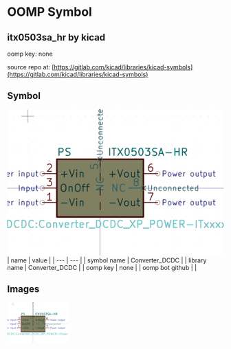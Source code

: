 # OOMP Symbol  
## itx0503sa_hr  by kicad  
  
oomp key: none  
  
source repo at: [https://gitlab.com/kicad/libraries/kicad-symbols](https://gitlab.com/kicad/libraries/kicad-symbols)  
## Symbol  
  
[![working.png](working_600.png)](working.png)  
| name | value | 
| --- | --- | 
| symbol name | Converter_DCDC | 
| library name | Converter_DCDC | 
| oomp key | none | 
| oomp bot github |  | 
## Images  
  
[![working.png](working_140.png)](working.png)  
